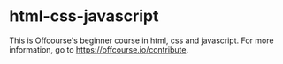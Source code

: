 # html-css-javascript
This is Offcourse's beginner course in html, css and javascript. For more information, go to https://offcourse.io/contribute.
